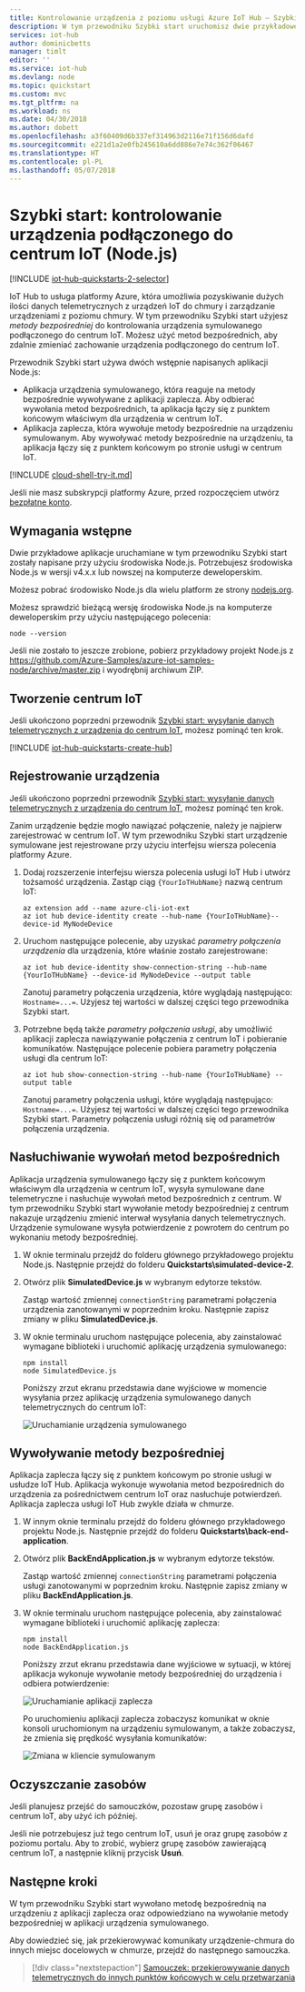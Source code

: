 ```yaml
---
title: Kontrolowanie urządzenia z poziomu usługi Azure IoT Hub — Szybki start (Node.js) | Microsoft Docs
description: W tym przewodniku Szybki start uruchomisz dwie przykładowe aplikacje Node.js. Jedna z aplikacji to aplikacja zaplecza, która może zdalnie kontrolować urządzenia podłączone do centrum. Druga z aplikacji symuluje urządzenie podłączone do centrum, które można kontrolować zdalnie.
services: iot-hub
author: dominicbetts
manager: timlt
editor: ''
ms.service: iot-hub
ms.devlang: node
ms.topic: quickstart
ms.custom: mvc
ms.tgt_pltfrm: na
ms.workload: ns
ms.date: 04/30/2018
ms.author: dobett
ms.openlocfilehash: a3f60409d6b337ef314963d2116e71f156d6dafd
ms.sourcegitcommit: e221d1a2e0fb245610a6dd886e7e74c362f06467
ms.translationtype: HT
ms.contentlocale: pl-PL
ms.lasthandoff: 05/07/2018
---
```

# <a name="quickstart-control-a-device-connected-to-an-iot-hub-nodejs"></a>Szybki start: kontrolowanie urządzenia podłączonego do centrum IoT (Node.js)

[!INCLUDE [iot-hub-quickstarts-2-selector](../../includes/iot-hub-quickstarts-2-selector.md)]

IoT Hub to usługa platformy Azure, która umożliwia pozyskiwanie dużych ilości danych telemetrycznych z urządzeń IoT do chmury i zarządzanie urządzeniami z poziomu chmury. W tym przewodniku Szybki start użyjesz *metody bezpośredniej* do kontrolowania urządzenia symulowanego podłączonego do centrum IoT. Możesz użyć metod bezpośrednich, aby zdalnie zmieniać zachowanie urządzenia podłączonego do centrum IoT.

Przewodnik Szybki start używa dwóch wstępnie napisanych aplikacji Node.js:

* Aplikacja urządzenia symulowanego, która reaguje na metody bezpośrednie wywoływane z aplikacji zaplecza. Aby odbierać wywołania metod bezpośrednich, ta aplikacja łączy się z punktem końcowym właściwym dla urządzenia w centrum IoT.
* Aplikacja zaplecza, która wywołuje metody bezpośrednie na urządzeniu symulowanym. Aby wywoływać metody bezpośrednie na urządzeniu, ta aplikacja łączy się z punktem końcowym po stronie usługi w centrum IoT.

[!INCLUDE [cloud-shell-try-it.md](../../includes/cloud-shell-try-it.md)]

Jeśli nie masz subskrypcji platformy Azure, przed rozpoczęciem utwórz [bezpłatne konto](https://azure.microsoft.com/free/?WT.mc_id=A261C142F).

## <a name="prerequisites"></a>Wymagania wstępne

Dwie przykładowe aplikacje uruchamiane w tym przewodniku Szybki start zostały napisane przy użyciu środowiska Node.js. Potrzebujesz środowiska Node.js w wersji v4.x.x lub nowszej na komputerze deweloperskim.

Możesz pobrać środowisko Node.js dla wielu platform ze strony [nodejs.org](https://nodejs.org).

Możesz sprawdzić bieżącą wersję środowiska Node.js na komputerze deweloperskim przy użyciu następującego polecenia:

```cmd/sh
node --version
```

Jeśli nie zostało to jeszcze zrobione, pobierz przykładowy projekt Node.js z https://github.com/Azure-Samples/azure-iot-samples-node/archive/master.zip i wyodrębnij archiwum ZIP.

## <a name="create-an-iot-hub"></a>Tworzenie centrum IoT

Jeśli ukończono poprzedni przewodnik [Szybki start: wysyłanie danych telemetrycznych z urządzenia do centrum IoT](quickstart-send-telemetry-node.md), możesz pominąć ten krok.

[!INCLUDE [iot-hub-quickstarts-create-hub](../../includes/iot-hub-quickstarts-create-hub.md)]

## <a name="register-a-device"></a>Rejestrowanie urządzenia

Jeśli ukończono poprzedni przewodnik [Szybki start: wysyłanie danych telemetrycznych z urządzenia do centrum IoT](quickstart-send-telemetry-node.md), możesz pominąć ten krok.

Zanim urządzenie będzie mogło nawiązać połączenie, należy je najpierw zarejestrować w centrum IoT. W tym przewodniku Szybki start urządzenie symulowane jest rejestrowane przy użyciu interfejsu wiersza polecenia platformy Azure.

1. Dodaj rozszerzenie interfejsu wiersza polecenia usługi IoT Hub i utwórz tożsamość urządzenia. Zastąp ciąg `{YourIoTHubName}` nazwą centrum IoT:

    ```azurecli-interactive
    az extension add --name azure-cli-iot-ext
    az iot hub device-identity create --hub-name {YourIoTHubName}--device-id MyNodeDevice
    ```

1. Uruchom następujące polecenie, aby uzyskać _parametry połączenia urządzenia_ dla urządzenia, które właśnie zostało zarejestrowane:

    ```azurecli-interactive
    az iot hub device-identity show-connection-string --hub-name {YourIoTHubName} --device-id MyNodeDevice --output table
    ```

    Zanotuj parametry połączenia urządzenia, które wyglądają następująco: `Hostname=...=`. Użyjesz tej wartości w dalszej części tego przewodnika Szybki start.

1. Potrzebne będą także _parametry połączenia usługi_, aby umożliwić aplikacji zaplecza nawiązywanie połączenia z centrum IoT i pobieranie komunikatów. Następujące polecenie pobiera parametry połączenia usługi dla centrum IoT:

    ```azurecli-interactive
    az iot hub show-connection-string --hub-name {YourIoTHubName} --output table
    ```

    Zanotuj parametry połączenia usługi, które wyglądają następująco: `Hostname=...=`. Użyjesz tej wartości w dalszej części tego przewodnika Szybki start. Parametry połączenia usługi różnią się od parametrów połączenia urządzenia.

## <a name="listen-for-direct-method-calls"></a>Nasłuchiwanie wywołań metod bezpośrednich

Aplikacja urządzenia symulowanego łączy się z punktem końcowym właściwym dla urządzenia w centrum IoT, wysyła symulowane dane telemetryczne i nasłuchuje wywołań metod bezpośrednich z centrum. W tym przewodniku Szybki start wywołanie metody bezpośredniej z centrum nakazuje urządzeniu zmienić interwał wysyłania danych telemetrycznych. Urządzenie symulowane wysyła potwierdzenie z powrotem do centrum po wykonaniu metody bezpośredniej.

1. W oknie terminalu przejdź do folderu głównego przykładowego projektu Node.js. Następnie przejdź do folderu **Quickstarts\simulated-device-2**.

1. Otwórz plik **SimulatedDevice.js** w wybranym edytorze tekstów.

    Zastąp wartość zmiennej `connectionString` parametrami połączenia urządzenia zanotowanymi w poprzednim kroku. Następnie zapisz zmiany w pliku **SimulatedDevice.js**.

1. W oknie terminalu uruchom następujące polecenia, aby zainstalować wymagane biblioteki i uruchomić aplikację urządzenia symulowanego:

    ```cmd/sh
    npm install
    node SimulatedDevice.js
    ```

    Poniższy zrzut ekranu przedstawia dane wyjściowe w momencie wysyłania przez aplikację urządzenia symulowanego danych telemetrycznych do centrum IoT:

    ![Uruchamianie urządzenia symulowanego](media/quickstart-control-device-node/SimulatedDevice-1.png)

## <a name="call-the-direct-method"></a>Wywoływanie metody bezpośredniej

Aplikacja zaplecza łączy się z punktem końcowym po stronie usługi w usłudze IoT Hub. Aplikacja wykonuje wywołania metod bezpośrednich do urządzenia za pośrednictwem centrum IoT oraz nasłuchuje potwierdzeń. Aplikacja zaplecza usługi IoT Hub zwykle działa w chmurze.

1. W innym oknie terminalu przejdź do folderu głównego przykładowego projektu Node.js. Następnie przejdź do folderu **Quickstarts\back-end-application**.

1. Otwórz plik **BackEndApplication.js** w wybranym edytorze tekstów.

    Zastąp wartość zmiennej `connectionString` parametrami połączenia usługi zanotowanymi w poprzednim kroku. Następnie zapisz zmiany w pliku **BackEndApplication.js**.

1. W oknie terminalu uruchom następujące polecenia, aby zainstalować wymagane biblioteki i uruchomić aplikację zaplecza:

    ```cmd/sh
    npm install
    node BackEndApplication.js
    ```

    Poniższy zrzut ekranu przedstawia dane wyjściowe w sytuacji, w której aplikacja wykonuje wywołanie metody bezpośredniej do urządzenia i odbiera potwierdzenie:

    ![Uruchamianie aplikacji zaplecza](media/quickstart-control-device-node/BackEndApplication.png)

    Po uruchomieniu aplikacji zaplecza zobaczysz komunikat w oknie konsoli uruchomionym na urządzeniu symulowanym, a także zobaczysz, że zmienia się prędkość wysyłania komunikatów:

    ![Zmiana w kliencie symulowanym](media/quickstart-control-device-node/SimulatedDevice-2.png)

## <a name="clean-up-resources"></a>Oczyszczanie zasobów

Jeśli planujesz przejść do samouczków, pozostaw grupę zasobów i centrum IoT, aby użyć ich później.

Jeśli nie potrzebujesz już tego centrum IoT, usuń je oraz grupę zasobów z poziomu portalu. Aby to zrobić, wybierz grupę zasobów zawierającą centrum IoT, a następnie kliknij przycisk **Usuń**.

## <a name="next-steps"></a>Następne kroki

W tym przewodniku Szybki start wywołano metodę bezpośrednią na urządzeniu z aplikacji zaplecza oraz odpowiedziano na wywołanie metody bezpośredniej w aplikacji urządzenia symulowanego.

Aby dowiedzieć się, jak przekierowywać komunikaty urządzenie-chmura do innych miejsc docelowych w chmurze, przejdź do następnego samouczka.

> [!div class="nextstepaction"]
> [Samouczek: przekierowywanie danych telemetrycznych do innych punktów końcowych w celu przetwarzania](iot-hub-node-node-process-d2c.md)